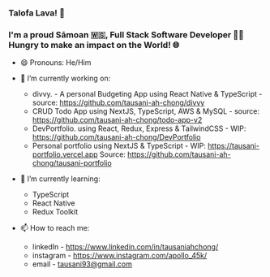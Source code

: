 ### Talofa Lava! 👋

### I'm a proud Sāmoan 🇼🇸, Full Stack Software Developer 🧑‍💻 Hungry to make an impact on the World! 🌐

- 😄 Pronouns: He/Him

- 🔭 I’m currently working on: 

  - divvy. - A personal Budgeting App using React Native & TypeScript - source: https://github.com/tausani-ah-chong/divvy
  - CRUD Todo App using NextJS, TypeScript, AWS & MySQL -  source: https://github.com/tausani-ah-chong/todo-app-v2
  - DevPortfolio. using React, Redux, Express & TailwindCSS - WIP: https://github.com/tausani-ah-chong/DevPortfolio
  - Personal portfolio using NextJS & TypeScript - WIP: https://tausani-portfolio.vercel.app Source: https://github.com/tausani-ah-chong/tausani-portfolio

- 🌱 I’m currently learning: 

  - TypeScript
  - React Native
  - Redux Toolkit

- 📫 How to reach me: 

  - linkedIn - https://www.linkedin.com/in/tausaniahchong/
  - instagram - https://www.instagram.com/apollo_45k/
  - email - tausani93@gmail.com


<!--

- 🌱 I’m currently learning ...
- 👯 I’m looking to collaborate on ...
- 🤔 I’m looking for help with ...
- 💬 Ask me about ...
- 📫 How to reach me: ...
- ⚡ Fun fact: ...

-->
